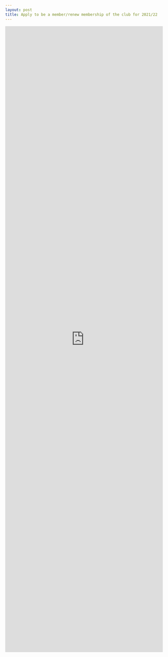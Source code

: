 ```yaml
---
layout: post
title: Apply to be a member/renew membership of the club for 2021/22
---
```


<iframe src="https://forms.gle/efKfdBxUWeE51nZG9" width="100%" height="2000" frameborder="0" marginheight="0" marginwidth="0">Loading...</iframe>




